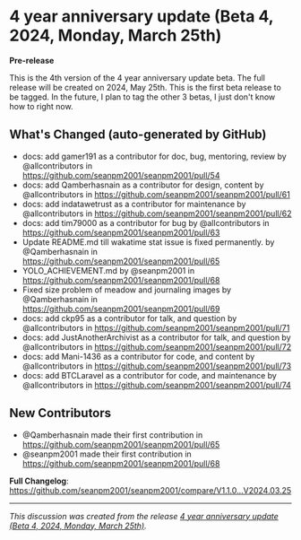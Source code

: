 # 4 year anniversary update (Beta 4, 2024, Monday, March 25th)

**Pre-release**

This is the 4th version of the 4 year anniversary update beta. The full release will be created on 2024, May 25th. This is the first beta release to be tagged. In the future, I plan to tag the other 3 betas, I just don't know how to right now.

## What's Changed (auto-generated by GitHub)
* docs: add gamer191 as a contributor for doc, bug, mentoring, review by @allcontributors in https://github.com/seanpm2001/seanpm2001/pull/54
* docs: add Qamberhasnain as a contributor for design, content by @allcontributors in https://github.com/seanpm2001/seanpm2001/pull/61
* docs: add indatawetrust as a contributor for maintenance by @allcontributors in https://github.com/seanpm2001/seanpm2001/pull/62
* docs: add tim79000 as a contributor for bug by @allcontributors in https://github.com/seanpm2001/seanpm2001/pull/63
* Update README.md till wakatime stat issue is fixed permanently. by @Qamberhasnain in https://github.com/seanpm2001/seanpm2001/pull/65
* YOLO_ACHIEVEMENT.md by @seanpm2001 in https://github.com/seanpm2001/seanpm2001/pull/68
* Fixed size problem of meadow and journaling images by @Qamberhasnain in https://github.com/seanpm2001/seanpm2001/pull/69
* docs: add ckp95 as a contributor for talk, and question by @allcontributors in https://github.com/seanpm2001/seanpm2001/pull/71
* docs: add JustAnotherArchivist as a contributor for talk, and question by @allcontributors in https://github.com/seanpm2001/seanpm2001/pull/72
* docs: add Mani-1436 as a contributor for code, and content by @allcontributors in https://github.com/seanpm2001/seanpm2001/pull/73
* docs: add BTCLaravel as a contributor for code, and maintenance by @allcontributors in https://github.com/seanpm2001/seanpm2001/pull/74

## New Contributors
* @Qamberhasnain made their first contribution in https://github.com/seanpm2001/seanpm2001/pull/65
* @seanpm2001 made their first contribution in https://github.com/seanpm2001/seanpm2001/pull/68

**Full Changelog**: https://github.com/seanpm2001/seanpm2001/compare/V1.1.0...V2024.03.25

<hr /><em>This discussion was created from the release <a href='https://github.com/seanpm2001/seanpm2001/releases/tag/V2024.03.25'>4 year anniversary update (Beta 4, 2024, Monday, March 25th)</a>.</em>
